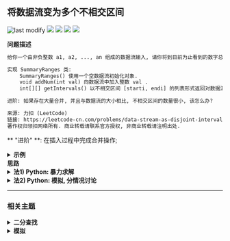 ## 将数据流变为多个不相交区间
<!--START_SECTION:badge-->
![last modify](https://img.shields.io/static/v1?label=last%20modify&message=2025-07-08%2016%3A53%3A13&label_color=gray&color=thistle&style=flat-square)
[![](https://img.shields.io/static/v1?label=&message=%E5%9B%B0%E9%9A%BE&label_color=gray&color=yellow&style=flat-square)](../../../README.md#困难)
[![](https://img.shields.io/static/v1?label=&message=LeetCode&label_color=gray&color=green&style=flat-square)](../../../README.md#leetcode)
[![](https://img.shields.io/static/v1?label=&message=%E4%BA%8C%E5%88%86%E6%9F%A5%E6%89%BE&label_color=gray&color=blue&style=flat-square)](../../../README.md#二分查找)
[![](https://img.shields.io/static/v1?label=&message=%E6%A8%A1%E6%8B%9F&label_color=gray&color=blue&style=flat-square)](../../../README.md#模拟)
<!--END_SECTION:badge-->
<!--info
tags: [二分查找, 模拟]
source: LeetCode
level: 困难
number: '0352'
name: 将数据流变为多个不相交区间
companies: []
-->

<summary><b>问题描述</b></summary>

```txt
给你一个由非负整数 a1, a2, ..., an 组成的数据流输入, 请你将到目前为止看到的数字总结为不相交的区间列表.

实现 SummaryRanges 类:
    SummaryRanges() 使用一个空数据流初始化对象.
    void addNum(int val) 向数据流中加入整数 val .
    int[][] getIntervals() 以不相交区间 [starti, endi] 的列表形式返回对数据流中整数的总结.

进阶: 如果存在大量合并, 并且与数据流的大小相比, 不相交区间的数量很小, 该怎么办?

来源: 力扣 (LeetCode)
链接: https://leetcode-cn.com/problems/data-stream-as-disjoint-intervals
著作权归领扣网络所有. 商业转载请联系官方授权, 非商业转载请注明出处.
```

** "进阶" **: 在插入过程中完成合并操作;

<details><summary><b>示例</b></summary>

```txt
输入:
    ["SummaryRanges", "addNum", "getIntervals", "addNum", "getIntervals", "addNum", "getIntervals", "addNum", "getIntervals", "addNum", "getIntervals"]
[[], [1], [], [3], [], [7], [], [2], [], [6], []]
输出:
    [null, null, [[1, 1]], null, [[1, 1], [3, 3]], null, [[1, 1], [3, 3], [7, 7]], null, [[1, 3], [7, 7]], null, [[1, 3], [6, 7]]]

解释:
    SummaryRanges summaryRanges = new SummaryRanges();
    summaryRanges.addNum(1);      // arr = [1]
    summaryRanges.getIntervals(); // 返回 [[1, 1]]
    summaryRanges.addNum(3);      // arr = [1, 3]
    summaryRanges.getIntervals(); // 返回 [[1, 1], [3, 3]]
    summaryRanges.addNum(7);      // arr = [1, 3, 7]
    summaryRanges.getIntervals(); // 返回 [[1, 1], [3, 3], [7, 7]]
    summaryRanges.addNum(2);      // arr = [1, 2, 3, 7]
    summaryRanges.getIntervals(); // 返回 [[1, 3], [7, 7]]
    summaryRanges.addNum(6);      // arr = [1, 2, 3, 6, 7]
    summaryRanges.getIntervals(); // 返回 [[1, 3], [6, 7]]

提示:
    0 <= val <= 10^4
    最多调用 addNum 和 getIntervals 方法 3 * 10^4 次

来源: 力扣 (LeetCode)
链接: https://leetcode-cn.com/problems/data-stream-as-disjoint-intervals
著作权归领扣网络所有. 商业转载请联系官方授权, 非商业转载请注明出处.
```

</details>


<summary><b>思路</b></summary>

<details><summary><b>法1) Python: 暴力求解</b></summary>

- 每次 `getIntervals` 时, 先对数组排序, 然后依次找出每个不相交的区间;

```python
class SummaryRanges:

    def __init__(self):
        self.ls = []

    def addNum(self, val: int) -> None:
        """"""
        self.ls.append(val)

    def getIntervals(self) -> List[List[int]]:
        """"""
        ls = sorted(self.ls)
        ret = []
        l = ls[0]
        for i in range(1, len(ls)):
            if ls[i] - ls[i-1] > 1:  # 判断是否需要合并
                ret.append([l, ls[i-1]])
                l = ls[i]

        ret.append([l, ls[-1]])

        return ret
```

</details>


<details><summary><b>法2) Python: 模拟, 分情况讨论</b></summary>

- 明确每次 `addNum` 时, 区间会发生那些变化:
    - 情况1: 存在一个区间 `[l, r]` 满足 `l <= val <= r`;
    - 情况2: 存在一个区间 `[l, r]` 满足 `r + 1 == val`;
    - 情况3: 存在一个区间 `[l, r]` 满足 `l - 1 == val`;
    - 情况4: 存在两个个区间 `[l0, r0]` 和 `[l1, r1]` 满足 `r0 + 1 == val == l1 - 1`, 即加入 val 后, 会合并为一个区间 `[l0, r1]`
    - 情况5: 以上均不满足, 加入后 val 单独成为一个区间;

- 这里使用了 `SortedDict` 降低了代码难度, 也可以使用一个有序数组来模拟;

- 时间复杂度: `addNum O(NlgN)`、`getIntervals O(N)`;
- 空间复杂度: `O(N)`;


```python
from sortedcontainers import SortedDict
from bisect import bisect_right, bisect_left

class SummaryRanges:

    def __init__(self):
        self.ret = SortedDict()  # {l: r}
        # 加入首尾两个哨兵, 防止区间不存在的情况, 这样会徒增很多判断
        self.ret[-10] = -10
        self.ret[10010] = 10010

    def addNum(self, val: int) -> None:
        ret = self.ret
        L = list(self.ret.keys())
        R = list(self.ret.values())

        # 二分找出 val 的相邻区间
        idx = bisect_left(L, val)  # idx = ret.bisect_left(val)
        pre = L[idx - 1], R[idx - 1]
        nxt = L[idx], R[idx]

        if pre[0] <= val <= pre[1] or nxt[0] <= val <= nxt[1]:  # 情况1
            pass
        elif pre[1] + 1 == val == nxt[0] - 1:  # 情况4
            ret.pop(nxt[0])
            ret[pre[0]] = nxt[1]
        elif pre[1] + 1 == val:  # 情况2
            ret[pre[0]] = val
        elif nxt[0] - 1 == val:  # 情况3
            ret.pop(nxt[0])
            ret[val] = nxt[1]
        else:  # 情况5
            ret[val] = val

    def getIntervals(self) -> List[List[int]]:
        return list(self.ret.items())[1:-1]  # 去除两个哨兵
```

- 上面的代码中用到了 `SortedDict`, 示例:

```python
>>> d = SortedDict()
>>> d[3] = 33
>>> d[2] = 22
>>> d[4] = 44
>>> d[6] = 66
>>> d[7] = 77
>>> d
SortedDict({2: 22, 3: 33, 4: 44, 6: 66, 7: 77})
>>> d.bisect_left(4)  # 二分查找返回的是插入位置
2
>>> d.bisect_right(4)  # left 和 right 的区别是如果插入值已存在, 则 left 会插到前面, right 会插到后面
3
```

</details>


<!--START_SECTION:relate-->
---

### 相关主题

<details><summary><b>二分查找</b></summary>

> [[中等, LeetCode] 两数相除](LeetCode_0029_中等_两数相除.md)  
> [[中等, LeetCode] 在排序数组中查找元素的第一个和最后一个位置 🔥](../../2022/10/LeetCode_0034_中等_在排序数组中查找元素的第一个和最后一个位置.md)  
> [[中等, LeetCode] 搜索二维矩阵 II 🔥](../../2022/07/LeetCode_0240_中等_搜索二维矩阵II.md)  
> [[中等, LeetCode] 搜索旋转排序数组 🔥](LeetCode_0033_中等_搜索旋转排序数组.md)  
> [[中等, 剑指Offer2] 整数除法 🔥](../../2022/09/剑指Offer2_001_中等_整数除法.md)  
> [[中等, 剑指Offer] 二维数组中的查找](../11/剑指Offer_0400_中等_二维数组中的查找.md)  
> [[中等, 剑指Offer] 数值的整数次方（快速幂） 🔥](../11/剑指Offer_1600_中等_数值的整数次方（快速幂）.md)  
> [[中等, 牛客] 二分查找-II](../../2022/04/牛客_0105_中等_二分查找-II.md)  
> [[中等, 牛客] 二维数组中的查找](../../2022/02/牛客_0029_中等_二维数组中的查找.md)  
> [[中等, 牛客] 寻找峰值 🔥](../../2022/04/牛客_0107_中等_寻找峰值.md)  
> [[中等, 牛客] 矩阵元素查找](../../2022/04/牛客_0086_中等_矩阵元素查找.md)  
  > 
> [[困难, LeetCode] 寻找两个正序数组的中位数 🔥](../../2022/02/LeetCode_0004_困难_寻找两个正序数组的中位数.md)  
> [[困难, 牛客] 在两个长度相等的排序数组中找到上中位数](../../2022/02/牛客_0036_困难_在两个长度相等的排序数组中找到上中位数.md)  
  > 
> [[简单, LeetCode] x 的平方根 🔥](../../2022/10/LeetCode_0069_简单_x的平方根.md)  
> [[简单, LeetCode] 排列硬币](LeetCode_0441_简单_排列硬币.md)  
> [[简单, 剑指Offer2] 山峰数组的顶部](../../2022/09/剑指Offer2_069_简单_山峰数组的顶部.md)  
> [[简单, 剑指Offer] 在排序数组中查找数字](../../2022/01/剑指Offer_5302_简单_在排序数组中查找数字.md)  
> [[简单, 剑指Offer] 旋转数组的最小数字](../11/剑指Offer_1100_简单_旋转数组的最小数字.md)  
> [[简单, 剑指Offer] 求0～n-1中缺失的数字](../../2022/01/剑指Offer_5301_简单_求0～n-1中缺失的数字.md)  
> [[简单, 牛客] 在旋转过的有序数组中寻找目标值](../../2022/03/牛客_0048_简单_在旋转过的有序数组中寻找目标值.md)  
> [[简单, 牛客] 数字在升序数组中出现的次数](../../2022/03/牛客_0074_简单_数字在升序数组中出现的次数.md)  
> [[简单, 牛客] 旋转数组的最小数字](../../2022/03/牛客_0071_简单_旋转数组的最小数字.md)  
> [[简单, 牛客] 求平方根 🔥](../../2022/02/牛客_0032_简单_求平方根.md)  
  > 

</details>
<details><summary><b>模拟</b></summary>

> [[中等, LeetCode] 分割数组](../../2022/06/LeetCode_0915_中等_分割数组.md)  
> [[中等, 剑指Offer] 买卖股票的最佳时机](../../2022/01/剑指Offer_6300_中等_买卖股票的最佳时机.md)  
> [[中等, 剑指Offer] 圆圈中最后剩下的数字（约瑟夫环问题） 🔥](../../2022/01/剑指Offer_6200_中等_圆圈中最后剩下的数字（约瑟夫环问题）.md)  
> [[中等, 剑指Offer] 顺时针打印矩阵（3种思路4个写法） 🔥](../11/剑指Offer_2900_中等_顺时针打印矩阵（3种思路4个写法）.md)  
> [[中等, 牛客] 大数乘法](../../2022/01/牛客_0010_中等_大数乘法.md)  
> [[中等, 牛客] 大数加法](../../2022/01/牛客_0001_中等_大数加法.md)  
> [[中等, 牛客] 最长回文子串](../../2022/01/牛客_0017_中等_最长回文子串.md)  
> [[中等, 牛客] 螺旋矩阵](../../2022/03/牛客_0038_中等_螺旋矩阵.md)  
  > 
> [[简单, LeetCode] 亲密字符串](../11/LeetCode_0859_简单_亲密字符串.md)  
> [[简单, 剑指Offer] 扑克牌中的顺子](../../2022/01/剑指Offer_6100_简单_扑克牌中的顺子.md)  
> [[简单, 剑指Offer] 数组中出现次数超过一半的数字（摩尔投票） 🔥](../12/剑指Offer_3900_简单_数组中出现次数超过一半的数字（摩尔投票）.md)  
> [[简单, 牛客] 买卖股票的最好时机(一)](../../2022/01/牛客_0007_简单_买卖股票的最好时机(一).md)  
> [[简单, 牛客] 反转数字](../../2022/03/牛客_0057_简单_反转数字.md)  
> [[简单, 牛客] 字符串变形](../../2022/04/牛客_0089_简单_字符串变形.md)  
> [[简单, 牛客] 扑克牌顺子](../../2022/03/牛客_0063_简单_扑克牌顺子.md)  
> [[简单, 牛客] 数组中出现次数超过一半的数字](../../2022/03/牛客_0073_简单_数组中出现次数超过一半的数字.md)  
  > 

</details>
<!--END_SECTION:relate-->
